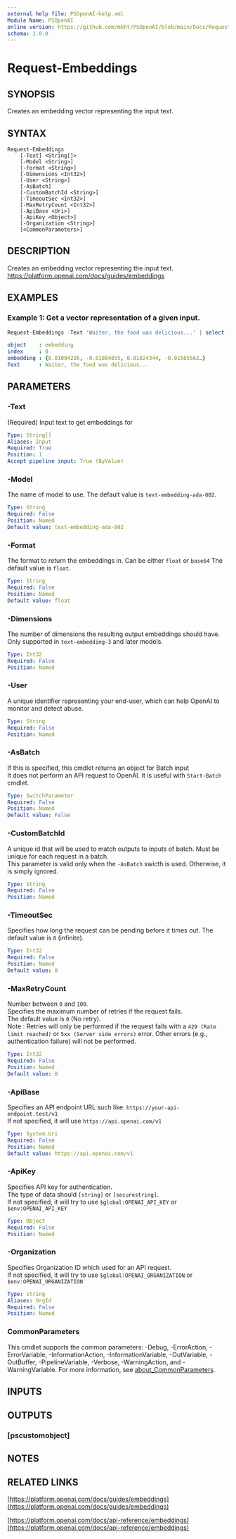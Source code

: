 ```yaml
---
external help file: PSOpenAI-help.xml
Module Name: PSOpenAI
online version: https://github.com/mkht/PSOpenAI/blob/main/Docs/Request-Embeddings.md
schema: 2.0.0
---
```


# Request-Embeddings

## SYNOPSIS
Creates an embedding vector representing the input text.

## SYNTAX

```
Request-Embeddings
    [-Text] <String[]>
    [-Model <String>]
    [-Format <String>]
    [-Dimensions <Int32>]
    [-User <String>]
    [-AsBatch]
    [-CustomBatchId <String>]
    [-TimeoutSec <Int32>]
    [-MaxRetryCount <Int32>]
    [-ApiBase <Uri>]
    [-ApiKey <Object>]
    [-Organization <String>]
    [<CommonParameters>]
```

## DESCRIPTION
Creates an embedding vector representing the input text.  
https://platform.openai.com/docs/guides/embeddings

## EXAMPLES

### Example 1: Get a vector representation of a given input.
```powershell
Request-Embeddings -Text 'Waiter, the food was delicious...' | select -ExpandProperty data
```

```yaml
object    : embedding
index     : 0
embedding : {0.01004226, -0.01884855, 0.01824344, -0.01565562…}
Text      : Waiter, the food was delicious...
```

## PARAMETERS

### -Text
(Required)
Input text to get embeddings for

```yaml
Type: String[]
Aliases: Input
Required: True
Position: 1
Accept pipeline input: True (ByValue)
```

### -Model
The name of model to use.
The default value is `text-embedding-ada-002`.

```yaml
Type: String
Required: False
Position: Named
Default value: text-embedding-ada-002
```

### -Format
The format to return the embeddings in. Can be either `float` or `base64`
The default value is `float`.

```yaml
Type: String
Required: False
Position: Named
Default value: float
```

### -Dimensions
The number of dimensions the resulting output embeddings should have. Only supported in `text-embedding-3` and later models.

```yaml
Type: Int32
Required: False
Position: Named
```

### -User
A unique identifier representing your end-user, which can help OpenAI to monitor and detect abuse.

```yaml
Type: String
Required: False
Position: Named
```

### -AsBatch
If this is specified, this cmdlet returns an object for Batch input  
It does not perform an API request to OpenAI. It is useful with `Start-Batch` cmdlet.

```yaml
Type: SwitchParameter
Required: False
Position: Named
Default value: False
```

### -CustomBatchId
A unique id that will be used to match outputs to inputs of batch. Must be unique for each request in a batch.  
This parameter is valid only when the `-AsBatch` swicth is used. Otherwise, it is simply ignored.
```yaml
Type: String
Required: False
Position: Named
```

### -TimeoutSec
Specifies how long the request can be pending before it times out.
The default value is `0` (infinite).

```yaml
Type: Int32
Required: False
Position: Named
Default value: 0
```

### -MaxRetryCount
Number between `0` and `100`.  
Specifies the maximum number of retries if the request fails.  
The default value is `0` (No retry).  
Note : Retries will only be performed if the request fails with a `429 (Rate limit reached)` or `5xx (Server side errors)` error. Other errors (e.g., authentication failure) will not be performed.  

```yaml
Type: Int32
Required: False
Position: Named
Default value: 0
```

### -ApiBase
Specifies an API endpoint URL such like: `https://your-api-endpoint.test/v1`  
If not specified, it will use `https://api.openai.com/v1`

```yaml
Type: System.Uri
Required: False
Position: Named
Default value: https://api.openai.com/v1
```

### -ApiKey
Specifies API key for authentication.  
The type of data should `[string]` or `[securestring]`.  
If not specified, it will try to use `$global:OPENAI_API_KEY` or `$env:OPENAI_API_KEY`

```yaml
Type: Object
Required: False
Position: Named
```

### -Organization
Specifies Organization ID which used for an API request.  
If not specified, it will try to use `$global:OPENAI_ORGANIZATION` or `$env:OPENAI_ORGANIZATION`

```yaml
Type: string
Aliases: OrgId
Required: False
Position: Named
```

### CommonParameters
This cmdlet supports the common parameters: -Debug, -ErrorAction, -ErrorVariable, -InformationAction, -InformationVariable, -OutVariable, -OutBuffer, -PipelineVariable, -Verbose, -WarningAction, and -WarningVariable. For more information, see [about_CommonParameters](http://go.microsoft.com/fwlink/?LinkID=113216).

## INPUTS

## OUTPUTS

### [pscustomobject]
## NOTES

## RELATED LINKS

[https://platform.openai.com/docs/guides/embeddings](https://platform.openai.com/docs/guides/embeddings)

[https://platform.openai.com/docs/api-reference/embeddings](https://platform.openai.com/docs/api-reference/embeddings)
